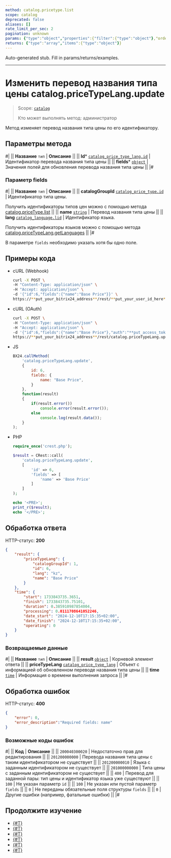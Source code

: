 ```yaml
---
method: catalog.pricetype.list
scope: catalog
deprecated: false
aliases: []
rate_limit_per_sec: 2
pagination: unknown
params: {"type":"object","properties":{"filter":{"type":"object"},"order":{"type":"object"},"select":{"type":"array","items":{"type":"string"}},"start":{"type":["integer","string"]}}}
returns: {"type":"array","items":{"type":"object"}}
---
```


Auto-generated stub. Fill in params/returns/examples.

---

# Изменить перевод названия типа цены catalog.priceTypeLang.update

> Scope: [`catalog`](../../../scopes/permissions.md)
>
> Кто может выполнять метод: администратор

Метод изменяет перевод названия типа цены по его идентификатору. 

## Параметры метода



#|
|| **Название**
`тип` | **Описание** ||
|| **Id***
[`catalog_price_type_lang.id`](../../data-types.md#catalog_price_type_lang) | Идентификатор перевода названия типа цены ||
|| **fields***
[`object`](../../../data-types.md) | Значения полей для обновления перевода названия типа цены ||
|#

### Параметр fields

#|
|| **Название**
`тип` | **Описание** ||
|| **catalogGroupId**
[`catalog_price_type.id`](../../data-types.md#catalog_price_type) | Идентификатор типа цены.

Получить идентификаторы типов цен можно с помощью метода [catalog.priceType.list](../catalog-price-type-list.md)
||
|| **name**
[`string`](../../../data-types.md) | Перевод названия типа цены ||
|| **lang**
[`catalog_language.lid`](../../data-types.md#catalog_language) | Идентификатор языка.

Получить идентификаторы языков можно с помощью метода [catalog.priceTypeLang.getLanguages](./catalog-price-type-lang-get-languages.md)
||
|#

В параметре `fields` необходимо указать хотя бы одно поле.

## Примеры кода





- cURL (Webhook)

    ```bash
    curl -X POST \
    -H "Content-Type: application/json" \
    -H "Accept: application/json" \
    -d '{"id":6,"fields":{"name":"Base Price"}}' \
    https://**put_your_bitrix24_address**/rest/**put_your_user_id_here**/**put_your_webbhook_here**/catalog.priceTypeLang.update
    ```

- cURL (OAuth)

    ```bash
    curl -X POST \
    -H "Content-Type: application/json" \
    -H "Accept: application/json" \
    -d '{"id":6,"fields":{"name":"Base Price"},"auth":"**put_access_token_here**"}' \
    https://**put_your_bitrix24_address**/rest/catalog.priceTypeLang.update
    ```

- JS

    ```js
    BX24.callMethod(
        'catalog.priceTypeLang.update', 
        {
            id: 6,
            fields: {
                name: "Base Price",
            }
        },
        function(result)
        {
            if(result.error())
                console.error(result.error());
            else
                console.log(result.data());
        }
    );
    ```

- PHP

    ```php
    require_once('crest.php');

    $result = CRest::call(
        'catalog.priceTypeLang.update',
        [
            'id' => 6,
            'fields' => [
                'name' => 'Base Price'
            ]
        ]
    );

    echo '<PRE>';
    print_r($result);
    echo '</PRE>';
    ```



## Обработка ответа

HTTP-статус: **200**

```json
{
    "result": {
        "priceTypeLang": {
            "catalogGroupId": 1,
            "id": 6,
            "lang": "kz",
            "name": "Base Price"
        }
    },
    "time": {
        "start": 1733843735.3651,
        "finish": 1733843735.75101,
        "duration": 0.385910987854004,
        "processing": 0.0111708641052246,
        "date_start": "2024-12-10T17:15:35+02:00",
        "date_finish": "2024-12-10T17:15:35+02:00",
        "operating": 0
    }
}
```

### Возвращаемые данные

#|
|| **Название**
`тип` | **Описание** ||
|| **result**
[`object`](../../../data-types.md) | Корневой элемент ответа ||
|| **priceTypeLang**
[`catalog_price_type_lang`](../../data-types.md#catalog_price_type_lang) | Объект с информацией об обновленном переводе названия типа цены ||
|| **time**
[`time`](../../../data-types.md) | Информация о времени выполнения запроса ||
|#

## Обработка ошибок

HTTP-статус: **400**

```json
{
    "error": 0,
    "error_description":"Required fields: name"
}
```



### Возможные коды ошибок

#|
|| **Код** | **Описание** ||
|| `200040300020` | Недостаточно прав для редактирования
|| 
|| `201200000000` | Перевода названия типа цены с таким идентификатором не существует
|| 
|| `201200000010` | Языка с заданным идентификатором не существует
|| 
|| `201000000000` | Типа цены с заданным идентификатором не существует
|| 
|| `400` | Перевод для заданной пары: тип цены и идентификатор языка уже существуют
|| 
|| `100` | Не указан параметр `id`
||
|| `100` | Не указан или пустой параметр `fields`
||
|| `0` | Не переданы обязательные поля структуры `fields`
|| 
|| `0` | Другие ошибки (например, фатальные ошибки)
|| 
|#



## Продолжите изучение

- [{#T}](./catalog-price-type-lang-add.md)
- [{#T}](./catalog-price-type-lang-get.md)
- [{#T}](./catalog-price-type-lang-list.md)
- [{#T}](./catalog-price-type-lang-delete.md)
- [{#T}](./catalog-price-type-lang-get-languages.md)
- [{#T}](./catalog-price-type-lang-get-fields.md)
